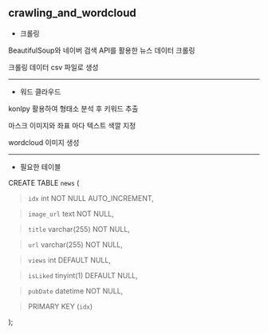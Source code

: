 ## crawling_and_wordcloud

* 크롤링

BeautifulSoup와 네이버 검색 API를 활용한 뉴스 데이터 크롤링

크롤링 데이터 csv 파일로 생성

---
* 워드 클라우드

konlpy 활용하여 형태소 분석 후 키워드 추출

마스크 이미지와 좌표 마다 텍스트 색깔 지정

wordcloud 이미지 생성

---
* 필요한 테이블

CREATE TABLE `news` (

>`idx` int NOT NULL AUTO_INCREMENT,
  
>`image_url` text NOT NULL,
  
>`title` varchar(255) NOT NULL,
  
>`url` varchar(255) NOT NULL,

>`views` int DEFAULT NULL,

>`isLiked` tinyint(1) DEFAULT NULL,

>`pubDate` datetime NOT NULL,

>PRIMARY KEY (`idx`)

);
